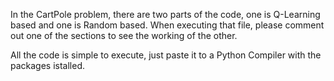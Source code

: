 In the CartPole problem, there are two parts of the code, one is Q-Learning based and one is Random based.
When executing that file, please comment out one of the sections to see the working of the other.

All the code is simple to execute, just paste it to a Python Compiler with the packages istalled.
